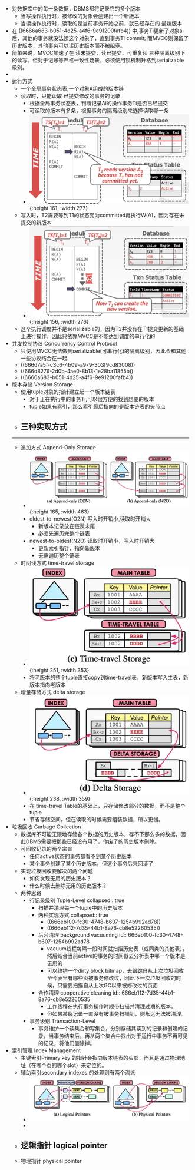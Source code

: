 - 对数据库中的每一条数据，DBMS都将记录它的多个版本
	- 当写操作执行时，被修改的对象会创建出一个新版本
	- 当读操作执行时，读取的是当前事务开始之前，就已经存在的 最新版本
- 在 ((6666a683-b051-4d25-a4f6-9e91200fafb4)) 中,事务Ti更新了对象a后，其他的事务就没法读这个对象了，直到事务Ti commit; 而MVCC则保留了历史版本，其他事务可以读历史版本而不被阻塞。
- 简单来说，MVCC加速了在 读未提交、读已提交、可重复读 三种隔离级别下的读写。但对于记账等严格一致性场景，必须使用锁机制升格到serializable级别。
-
- 运行方式
	- 一个全局事务状态表,一个对象A组成的版本链
	- 读取时，只能读取 已提交修改的事务的记录
		- 根据全局事务状态表，判断记录Ai的操作事务Ti是否已经提交
		- 可读取的版本有多条，根据事务的隔离级别来选择读取哪一条
		- ![image.png](../assets/image_1718527803453_0.png){:height 161, :width 277}
	- 写入时，T2需要等到T1的状态变为committed再执行W(A)，因为存在未提交的新版本
		- ![image.png](../assets/image_1718527786455_0.png){:height 156, :width 276}
	- 这个执行调度并不是serializable的，因为T2并没有在T1提交更新的基础上进行操作，因此只依靠MVCC是不能达到调度的串行化的
- 并发控制协议 Concurrency Control Protocol
	- 只使用MVCC无法做到serializable(可串行化)的隔离级别，因此会和其他一些协议结合在一起
	- ((666d7a5f-c3c6-4b09-a979-303f9cd83008))
	- ((666d8276-2d0b-4ae0-8b13-1e28ba11855b))
	- ((6666a683-b051-4d25-a4f6-9e91200fafb4))
- 版本存储 Version Storage
	- 使用tuple对象的指针建立起一个版本链表
		- 对于正在执行中的事务Ti,可以很方便的找到想要的版本
		- tuple如果有索引，那么索引最后指向的是版本链表的头节点
	- 三种实现方式
		-
	- ---
	- 追加方式 Append-Only Storage
		- ![image.png](../assets/image_1718529535145_0.png){:height 165, :width 463}
		- oldest-to-newest(O2N) 写入时开销小,读取时开销大
			- 新版本记录放在链表末尾
			- 必须先遍历完整个链表
		- newest-to-oldest(N2O) 读取时开销小，写入时开销大
			- 更新索引指针，指向新版本
			- 无需遍历整个链表
	- 时间线方式 time-travel storage
		- ![image.png](../assets/image_1718529789134_0.png){:height 251, :width 353}
		- 将老版本的整个tuple直接copy到time-travel表，新版本写入主表，新版本指向老版本
	- 增量存储方式 delta storage
		- ![image.png](../assets/image_1718529885126_0.png){:height 238, :width 359}
		- 在 time-travel Table的基础上，只存储修改部分的数据，而不是整个tuple
		- 节省存储空间，但在读取的时候需要组装数据，所以更慢。
- 垃圾回收 Garbage Collection
	- 数据库不可能无限地存储各个数据的历史版本，存不下那么多的数据，因此DBMS需要把那些已经没有用了，作废了的历史版本删除。
	- 可回收记录的两个宗旨
		- 任何active状态的事务都看不到某个历史版本
		- 某个事务创建了某个历史版本，但这个事务后来回滚了
	- 实现垃圾回收要解决的两个问题
		- 如何发现无用的历史版本？
		- 什么时候去删除无用的历史版本？
	- 两种思路
		- 行记录级别 Tuple-Level
		  collapsed:: true
			- 扫描并清理每一个tuple中的历史版本
			- 两种实现方式
			  collapsed:: true
				- ((666eb100-fc30-4748-b607-1254b992ad78))
				- ((666eb112-7d35-44b1-8a76-cb8e52260535))
			- 后台清理 background vacuuming
			  id:: 666eb100-fc30-4748-b607-1254b992ad78
				- vacuum线程每隔一段时间就扫描历史表（或同类的其他表），然后结合当前active的事务的时间戳去分析表中哪一个版本是无用的
				- 可以维护一个dirty block bitmap，去跟踪自从上次垃圾回收至今表里有哪些页被事务修改过，因此下一次垃圾回收的时候，只需要扫描自从上次GC以来被修改过的页面
			- 合作清理 cooperative cleaning
			  id:: 666eb112-7d35-44b1-8a76-cb8e52260535
				- 工作线程在执行事务操作时顺带扫描并清理过期的版本。
				- 但如果某条记录一直没有被事务扫描到，则永远无法被清理。
		- 事务级别 Transaction-Level
			- 事务维护一个读集合和写集合，分别存储其读到的记录和创建的记录，当事务结束后，再从两个集合中找出对于运行中事务不再可见的记录，将他们删除掉。
- 索引管理 Index Management
	- 主键索引Primary key 的指针会指向版本链表的头部，而且是通过物理地址（在哪个页的哪个slot）来定位的。
	- 辅助索引secondary indexes 的处理则有两个流派
		- ![image.png](../assets/image_1718531070889_0.png)
		-
	- 逻辑指针 logical pointer
		-
	- 物理指针 physical pointer